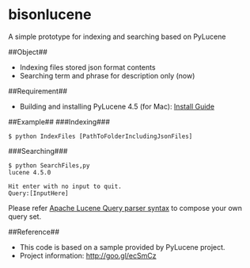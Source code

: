 bisonlucene
===========
A simple prototype for indexing and searching based on PyLucene

##Object##

* Indexing files stored json format contents
* Searching term and phrase for description only (now)

##Requirement##

* Building and installing PyLucene 4.5 (for Mac): [Install Guide](https://medium.com/small-talk/e1e90a2b129f)

##Example##
###Indexing###
```
$ python IndexFiles [PathToFolderIncludingJsonFiles]
```

###Searching###
```
$ python SearchFiles,py
lucene 4.5.0

Hit enter with no input to quit.
Query:[InputHere]
```
Please refer [Apache Lucene Query parser syntax](http://lucene.apache.org/core/4_5_0/queryparser/org/apache/lucene/queryparser/classic/package-summary.html#package_description) to compose your own query set.

##Reference##

* This code is based on a sample provided by PyLucene project.
* Project information: http://goo.gl/ecSmCz
